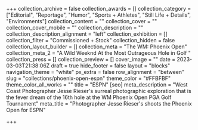 +++
collection_archive = false
collection_awards = []
collection_category = ["Editorial", "Reportage", "Humor", "Sports + Athletes", "Still Life + Details", "Environments"]
collection_content = ""
collection_cover = ""
collection_cover_mobile = ""
collection_description = ""
collection_description_alignment = "left"
collection_exhibition = []
collection_filter = "Commissioned + Stock"
collection_hidden = false
collection_layout_builder = []
collection_meta = "The WM: Phoenix Open"
collection_meta_2 = "A Wild Weeknd At the Most Outrageous Hole in Golf  "
collection_press = []
collection_preview = []
cover_image = ""
date = 2023-03-03T21:38:06Z
draft = true
hide_footer = false
layout = "blocks"
navigation_theme = "white"
px_extra = false
row_alignment = "between"
slug = "collections/phoenix-open-espn"
theme_color = "#FFBFBF"
theme_color_all_works = ""
title = "ESPN"
[seo]
meta_description = "West Coast Photographer Jesse Rieser's surreal photographic exploration that  is the fever dream of the 16th hole at the WM Phoenix Open PGA Golf Tournament"
meta_title = "Photographer Jesse Rieser's shoots the Phoenix Open for ESPN"

+++
